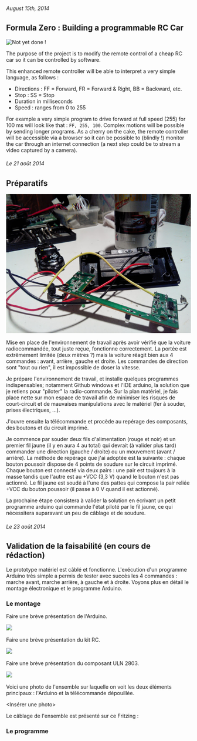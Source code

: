 ###### August 15th, 2014

Formula Zero : Building a programmable RC Car
------------------------

![](http://upload.wikimedia.org/wikipedia/en/thumb/1/1c/Car_collection.jpg/300px-Car_collection.jpg "Not yet done !")

The purpose of the project is to modify the remote control of a cheap RC car so it can be controlled by software. 

This enhanced remote controller will be able to interpret a very simple language, as follows :  

- Directions : FF = Forward, FR = Forward & Right, BB = Backward, etc.
- Stop : SS = Stop
- Duration in milliseconds
- Speed : ranges from 0 to 255

For example a very simple program to drive forward at full speed (255) for 100 ms will look like that : `FF, 255, 100`. Complex motions will be possible by sending longer programs. As a cherry on the cake, the remote controller will be accessible via a browser so it can be possible to (blindly !) monitor the car through an internet connection (a next step could be to  stream a video captured by a camera).


###### Le 21 août 2014
Préparatifs
------------------------

![](..\assets\IMG_20140821_203122.jpg "Le fil rouge sur le bouton rouge !")


Mise en place de l'environnement de travail après avoir vérifié que la voiture radiocommandée, tout juste reçue, fonctionne correctement. La portée est extrêmement limitée (deux mètres ?) mais la voiture réagit bien aux 4 commandes : avant, arrière, gauche et droite. Les commandes de direction sont "tout ou rien", il est impossible de doser la vitesse.

Je prépare l'environnement de travail, et installe quelques programmes indispensables; notamment Github windows et l'IDE arduino, la solution que je retiens pour "piloter" la radio-commande. Sur la plan matériel, je fais place nette sur mon espace de travail afin de minimiser les risques de court-circuit et de mauvaises manipulations avec le matériel (fer à souder, prises électriques, ...). 

J'ouvre ensuite la télécommande et procède au repérage des composants, des boutons et du circuit imprimé.

Je commence par souder deux fils d'alimentation (rouge et noir) et un premier fil jaune (il y en aura 4 au total) qui devrait (à valider plus tard) commander une direction (gauche / droite) ou un mouvement (avant / arrière). La méthode de repérage que j'ai adoptée est la suivante : chaque bouton poussoir dispose de 4 points de soudure sur le circuit imprimé. Chaque bouton est connecté via deux pairs : une pair est toujours à la masse tandis que l'autre est au +VCC (3,3 V) quand le bouton n'est pas actionné. Le fil jaune est soudé à l'une des pattes qui compose la pair reliée +VCC du bouton poussoir (il passe à 0 V quand il est actionné).

La prochaine étape consistera à valider la solution en écrivant un petit programme arduino qui commande l'état piloté par le fil jaune, ce qui nécessitera auparavant un peu de câblage et de soudure.

###### Le 23 août 2014
Validation de la faisabilité (en cours de rédaction)
------------------------

Le prototype matériel est câblé et fonctionne. L'exécution d'un programme Arduino très simple a permis de tester avec succès les 4 commandes : marche avant, marche arrière, à gauche et à droite. Voyons plus en détail le montage électronique et le programme Arduino.

### Le montage ###


Faire une brève présentation de l'Arduino.

<a href="http://www.amazon.fr/gp/product/B00CF2REXC/ref=as_li_tl?ie=UTF8&camp=1642&creative=19458&creativeASIN=B00CF2REXC&linkCode=as2&tag=presqriensurp-21"><img border="0" src="http://ws-eu.amazon-adsystem.com/widgets/q?_encoding=UTF8&ASIN=B00CF2REXC&Format=_SL160_&ID=AsinImage&MarketPlace=FR&ServiceVersion=20070822&WS=1&tag=presqriensurp-21" ></a><img src="http://ir-fr.amazon-adsystem.com/e/ir?t=presqriensurp-21&l=as2&o=8&a=B00CF2REXC" width="1" height="1" border="0" alt="" style="border:none !important; margin:0px !important;" />


Faire une brève présentation du kit RC.

<a href="http://www.amazon.fr/gp/product/B00FFRXZIW/ref=as_li_tl?ie=UTF8&camp=1642&creative=19458&creativeASIN=B00FFRXZIW&linkCode=as2&tag=farcy.me-21"><img border="0" src="http://ws-eu.amazon-adsystem.com/widgets/q?_encoding=UTF8&ASIN=B00FFRXZIW&Format=_SL160_&ID=AsinImage&MarketPlace=FR&ServiceVersion=20070822&WS=1&tag=farcy.me-21" ></a><img src="http://ir-fr.amazon-adsystem.com/e/ir?t=farcy.me-21&l=as2&o=8&a=B00FFRXZIW" width="1" height="1" border="0" alt="" style="border:none !important; margin:0px !important;" />


Faire une brève présentation du composant ULN 2803.

<a href="http://www.amazon.fr/gp/product/B00JWHW0KU/ref=as_li_tl?ie=UTF8&camp=1642&creative=19458&creativeASIN=B00JWHW0KU&linkCode=as2&tag=presqriensurp-21"><img border="0" src="http://ws-eu.amazon-adsystem.com/widgets/q?_encoding=UTF8&ASIN=B00JWHW0KU&Format=_SL160_&ID=AsinImage&MarketPlace=FR&ServiceVersion=20070822&WS=1&tag=presqriensurp-21" ></a><img src="http://ir-fr.amazon-adsystem.com/e/ir?t=presqriensurp-21&l=as2&o=8&a=B00JWHW0KU" width="1" height="1" border="0" alt="" style="border:none !important; margin:0px !important;" />


Voici une photo de l'ensemble sur laquelle on voit les deux éléments principaux : l'Arduino et la télécommande dépouillée.

<Insérer une photo>

Le câblage de l'ensemble est présenté sur ce Fritzing :

### Le programme ###


